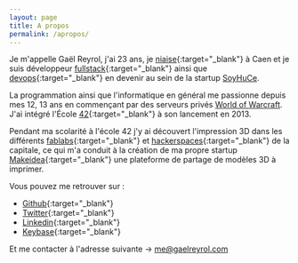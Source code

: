 ```yaml
---
layout: page
title: A propos
permalink: /apropos/
---
```


Je m'appelle Gaël Reyrol, j'ai 23 ans, je [niaise](https://fr.wiktionary.org/wiki/niaiser){:target="_blank"} à Caen et je suis développeur [fullstack](https://fr.wikipedia.org/wiki/D%C3%A9veloppeur_full_stack){:target="_blank"} ainsi que [devops](https://fr.wikipedia.org/wiki/Devops){:target="_blank"} en devenir au sein de la startup [SoyHuCe](https://soyhuce.fr).

La programmation ainsi que l'informatique en général me passionne depuis mes 12, 13 ans en commençant par des serveurs privés [World of Warcraft](https://fr.wikipedia.org/wiki/World_of_Warcraft). J'ai intégré l'École [42](http://www.42.fr/){:target="_blank"} à son lancement en 2013.

Pendant ma scolarité à l'école 42 j'y ai découvert l'impression 3D dans les différents [fablabs](https://fr.wikipedia.org/wiki/Fab_lab){:target="_blank"} et [hackerspaces](https://fr.wikipedia.org/wiki/Hackerspace){:target="_blank"} de la capitale, ce qui m'a conduit à
la création de ma propre startup [Makeidea](https://makeidea.io){:target="_blank"} une plateforme de partage de modèles 3D à imprimer.

Vous pouvez me retrouver sur :
- [Github](https://github.com/Zevran){:target="_blank"}
- [Twitter](https://twitter.com/GaelReyrol){:target="_blank"}
- [Linkedin](https://linkedin.com/in/gaelreyrol){:target="_blank"}
- [Keybase](https://keybase.io/zevran){:target="_blank"}

<!-- De belles choses niveau making sont à venir sur Caen donc je vous recommande d'aller voir par là si ça vous intéresse -> [makelabs.xyz](https://makelabs.xyz){:target="_blank"} -->

<!-- Vous abonnez à ma newsletter 'Brain Wash' sur [Tinyletter](https://tinyletter.com/Zevran){:target="_blank"}. -->

Et me contacter à l'adresse suivante -> [me@gaelreyrol.com](mailto:me@gaelreyrol.com)
